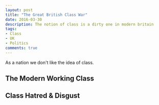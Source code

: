 ```yaml
---
layout: post
title: "The Great British Class War"
date: 2016-03-30
description: The notion of class is a dirty one in modern britain
tags:
- Class
- UK
- Politics
comments: true
---
```


As a nation we don't like the idea of class. 


## The Modern Working Class

## Class Hatred & Disgust
